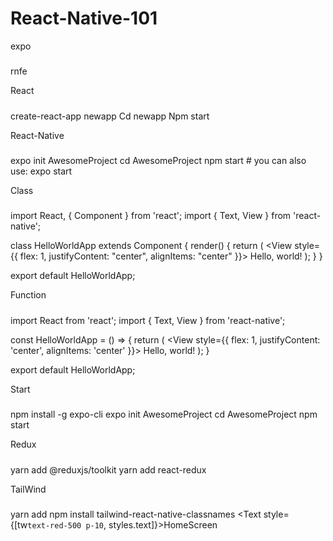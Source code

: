 # React-Native-101

expo
#####
rnfe

React
#####
create-react-app newapp
Cd newapp
Npm start

React-Native
#####
expo init AwesomeProject
cd AwesomeProject
npm start # you can also use: expo start


Class
#####
import React, { Component } from 'react';
import { Text, View } from 'react-native';

class HelloWorldApp extends Component {
  render() {
    return (
      <View style={{
          flex: 1,
          justifyContent: "center",
          alignItems: "center"
        }}>
        <Text>Hello, world!</Text>
      </View>
    );
  }
}

export default HelloWorldApp;


Function
#####
import React from 'react';
import { Text, View } from 'react-native';

const HelloWorldApp = () => {
  return (
    <View style={{
      flex: 1,
      justifyContent: 'center',
      alignItems: 'center'
    }}>
      <Text>Hello, world!</Text>
    </View>
  );
}

export default HelloWorldApp;

Start
#####
npm install -g expo-cli
expo init AwesomeProject
cd AwesomeProject
npm start 

Redux
#####
yarn add @reduxjs/toolkit
yarn add react-redux

TailWind
#####
yarn add npm install tailwind-react-native-classnames
<Text style={[tw`text-red-500 p-10`, styles.text]}>HomeScreen</Text>



